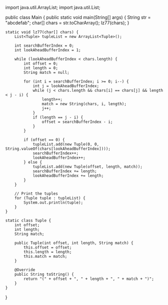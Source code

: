 import java.util.ArrayList;
import java.util.List;

public class Main {
    public static void main(String[] args) {
        String str = "abcdefab";
        char[] chars = str.toCharArray();
        lz77(chars);
    }

    static void lz77(char[] chars) {
        List<Tuple> tupleList = new ArrayList<Tuple>();

        int searchBufferIndex = 0;
        int lookAheadBufferIndex = 1;

        while (lookAheadBufferIndex < chars.length) {
            int offset = 0;
            int length = 0;
            String match = null;

            for (int i = searchBufferIndex; i >= 0; i--) {
                int j = lookAheadBufferIndex;
                while (j < chars.length && chars[i] == chars[j] && length < j - i) {
                    length++;
                    match = new String(chars, i, length);
                    j++;
                }
                if (length == j - i) {
                    offset = searchBufferIndex - i;
                }
            }

            if (offset == 0) {
                tupleList.add(new Tuple(0, 0, String.valueOf(chars[lookAheadBufferIndex])));
                searchBufferIndex++;
                lookAheadBufferIndex++;
            } else {
                tupleList.add(new Tuple(offset, length, match));
                searchBufferIndex += length;
                lookAheadBufferIndex += length;
            }
        }

        // Print the tuples
        for (Tuple tuple : tupleList) {
            System.out.println(tuple);
        }
    }

    static class Tuple {
        int offset;
        int length;
        String match;

        public Tuple(int offset, int length, String match) {
            this.offset = offset;
            this.length = length;
            this.match = match;
        }

        @Override
        public String toString() {
            return "(" + offset + ", " + length + ", " + match + ")";
        }
    }
}
